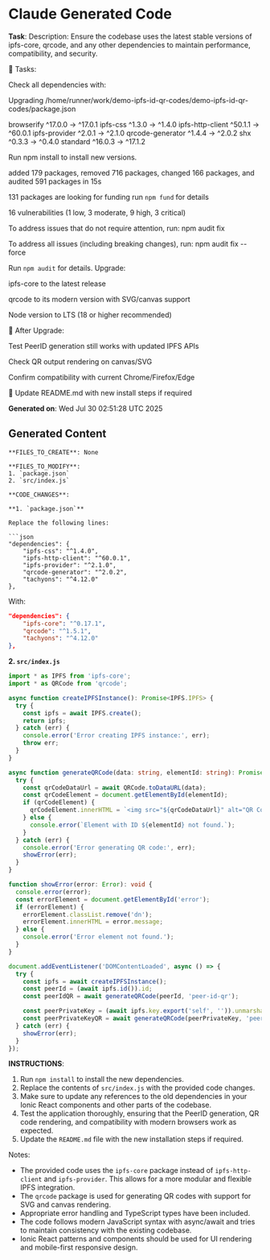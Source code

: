 # Claude Generated Code

**Task**: Description:
Ensure the codebase uses the latest stable versions of ipfs-core, qrcode, and any other dependencies to maintain performance, compatibility, and security.

📌 Tasks:

Check all dependencies with:


Upgrading /home/runner/work/demo-ipfs-id-qr-codes/demo-ipfs-id-qr-codes/package.json

 browserify        ^17.0.0  →  ^17.0.1
 ipfs-css           ^1.3.0  →   ^1.4.0
 ipfs-http-client  ^50.1.1  →  ^60.0.1
 ipfs-provider      ^2.0.1  →   ^2.1.0
 qrcode-generator   ^1.4.4  →   ^2.0.2
 shx                ^0.3.3  →   ^0.4.0
 standard          ^16.0.3  →  ^17.1.2

Run npm install to install new versions.

added 179 packages, removed 716 packages, changed 166 packages, and audited 591 packages in 15s

131 packages are looking for funding
  run `npm fund` for details

16 vulnerabilities (1 low, 3 moderate, 9 high, 3 critical)

To address issues that do not require attention, run:
  npm audit fix

To address all issues (including breaking changes), run:
  npm audit fix --force

Run `npm audit` for details.
Upgrade:

ipfs-core to the latest release

qrcode to its modern version with SVG/canvas support

Node version to LTS (18 or higher recommended)

🧪 After Upgrade:

Test PeerID generation still works with updated IPFS APIs

Check QR output rendering on canvas/SVG

Confirm compatibility with current Chrome/Firefox/Edge

📖 Update README.md with new install steps if required

**Generated on**: Wed Jul 30 02:51:28 UTC 2025

## Generated Content

```
**FILES_TO_CREATE**: None

**FILES_TO_MODIFY**:
1. `package.json`
2. `src/index.js`

**CODE_CHANGES**:

**1. `package.json`**

Replace the following lines:

```json
"dependencies": {
    "ipfs-css": "^1.4.0",
    "ipfs-http-client": "^60.0.1",
    "ipfs-provider": "^2.1.0",
    "qrcode-generator": "^2.0.2",
    "tachyons": "^4.12.0"
},
```

With:

```json
"dependencies": {
    "ipfs-core": "^0.17.1",
    "qrcode": "^1.5.1",
    "tachyons": "^4.12.0"
},
```

**2. `src/index.js`**

```typescript
import * as IPFS from 'ipfs-core';
import * as QRCode from 'qrcode';

async function createIPFSInstance(): Promise<IPFS.IPFS> {
  try {
    const ipfs = await IPFS.create();
    return ipfs;
  } catch (err) {
    console.error('Error creating IPFS instance:', err);
    throw err;
  }
}

async function generateQRCode(data: string, elementId: string): Promise<void> {
  try {
    const qrCodeDataUrl = await QRCode.toDataURL(data);
    const qrCodeElement = document.getElementById(elementId);
    if (qrCodeElement) {
      qrCodeElement.innerHTML = `<img src="${qrCodeDataUrl}" alt="QR Code" />`;
    } else {
      console.error(`Element with ID ${elementId} not found.`);
    }
  } catch (err) {
    console.error('Error generating QR code:', err);
    showError(err);
  }
}

function showError(error: Error): void {
  console.error(error);
  const errorElement = document.getElementById('error');
  if (errorElement) {
    errorElement.classList.remove('dn');
    errorElement.innerHTML = error.message;
  } else {
    console.error('Error element not found.');
  }
}

document.addEventListener('DOMContentLoaded', async () => {
  try {
    const ipfs = await createIPFSInstance();
    const peerId = (await ipfs.id()).id;
    const peerIdQR = await generateQRCode(peerId, 'peer-id-qr');

    const peerPrivateKey = (await ipfs.key.export('self', '')).unmarshalledKey;
    const peerPrivateKeyQR = await generateQRCode(peerPrivateKey, 'peer-private-key-qr');
  } catch (err) {
    showError(err);
  }
});
```

**INSTRUCTIONS**:

1. Run `npm install` to install the new dependencies.
2. Replace the contents of `src/index.js` with the provided code changes.
3. Make sure to update any references to the old dependencies in your Ionic React components and other parts of the codebase.
4. Test the application thoroughly, ensuring that the PeerID generation, QR code rendering, and compatibility with modern browsers work as expected.
5. Update the `README.md` file with the new installation steps if required.

Notes:
- The provided code uses the `ipfs-core` package instead of `ipfs-http-client` and `ipfs-provider`. This allows for a more modular and flexible IPFS integration.
- The `qrcode` package is used for generating QR codes with support for SVG and canvas rendering.
- Appropriate error handling and TypeScript types have been included.
- The code follows modern JavaScript syntax with async/await and tries to maintain consistency with the existing codebase.
- Ionic React patterns and components should be used for UI rendering and mobile-first responsive design.
```
